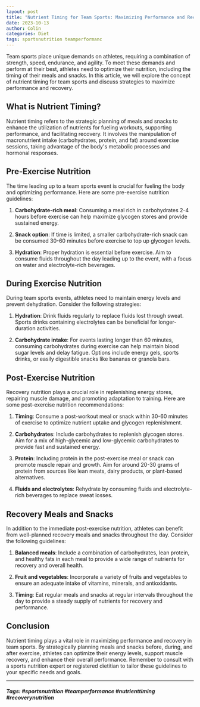 ```yaml
---
layout: post
title: "Nutrient Timing for Team Sports: Maximizing Performance and Recovery"
date: 2023-10-13
author: Colin
categories: Diet
tags: sportsnutrition teamperformanc
---
```


Team sports place unique demands on athletes, requiring a combination of strength, speed, endurance, and agility. To meet these demands and perform at their best, athletes need to optimize their nutrition, including the timing of their meals and snacks. In this article, we will explore the concept of nutrient timing for team sports and discuss strategies to maximize performance and recovery.

## What is Nutrient Timing?

Nutrient timing refers to the strategic planning of meals and snacks to enhance the utilization of nutrients for fueling workouts, supporting performance, and facilitating recovery. It involves the manipulation of macronutrient intake (carbohydrates, protein, and fat) around exercise sessions, taking advantage of the body's metabolic processes and hormonal responses.

## Pre-Exercise Nutrition

The time leading up to a team sports event is crucial for fueling the body and optimizing performance. Here are some pre-exercise nutrition guidelines:

1. **Carbohydrate-rich meal**: Consuming a meal rich in carbohydrates 2-4 hours before exercise can help maximize glycogen stores and provide sustained energy.

2. **Snack option**: If time is limited, a smaller carbohydrate-rich snack can be consumed 30-60 minutes before exercise to top up glycogen levels.

3. **Hydration**: Proper hydration is essential before exercise. Aim to consume fluids throughout the day leading up to the event, with a focus on water and electrolyte-rich beverages.

## During Exercise Nutrition

During team sports events, athletes need to maintain energy levels and prevent dehydration. Consider the following strategies:

1. **Hydration**: Drink fluids regularly to replace fluids lost through sweat. Sports drinks containing electrolytes can be beneficial for longer-duration activities.

2. **Carbohydrate intake**: For events lasting longer than 60 minutes, consuming carbohydrates during exercise can help maintain blood sugar levels and delay fatigue. Options include energy gels, sports drinks, or easily digestible snacks like bananas or granola bars.

## Post-Exercise Nutrition

Recovery nutrition plays a crucial role in replenishing energy stores, repairing muscle damage, and promoting adaptation to training. Here are some post-exercise nutrition recommendations:

1. **Timing**: Consume a post-workout meal or snack within 30-60 minutes of exercise to optimize nutrient uptake and glycogen replenishment.

2. **Carbohydrates**: Include carbohydrates to replenish glycogen stores. Aim for a mix of high-glycemic and low-glycemic carbohydrates to provide fast and sustained energy.

3. **Protein**: Including protein in the post-exercise meal or snack can promote muscle repair and growth. Aim for around 20-30 grams of protein from sources like lean meats, dairy products, or plant-based alternatives.

4. **Fluids and electrolytes**: Rehydrate by consuming fluids and electrolyte-rich beverages to replace sweat losses.

## Recovery Meals and Snacks

In addition to the immediate post-exercise nutrition, athletes can benefit from well-planned recovery meals and snacks throughout the day. Consider the following guidelines:

1. **Balanced meals**: Include a combination of carbohydrates, lean protein, and healthy fats in each meal to provide a wide range of nutrients for recovery and overall health.

2. **Fruit and vegetables**: Incorporate a variety of fruits and vegetables to ensure an adequate intake of vitamins, minerals, and antioxidants.

3. **Timing**: Eat regular meals and snacks at regular intervals throughout the day to provide a steady supply of nutrients for recovery and performance.

## Conclusion

Nutrient timing plays a vital role in maximizing performance and recovery in team sports. By strategically planning meals and snacks before, during, and after exercise, athletes can optimize their energy levels, support muscle recovery, and enhance their overall performance. Remember to consult with a sports nutrition expert or registered dietitian to tailor these guidelines to your specific needs and goals.

---
##### Tags: #sportsnutrition #teamperformance #nutrienttiming #recoverynutrition
